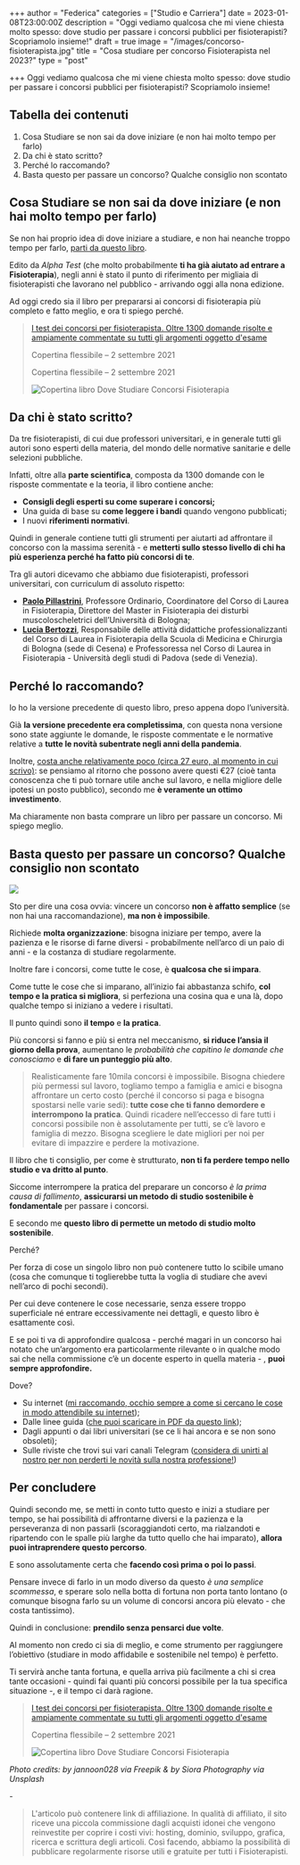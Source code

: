+++
author = "Federica"
categories = ["Studio e Carriera"]
date = 2023-01-08T23:00:00Z
description = "Oggi vediamo qualcosa che mi viene chiesta molto spesso: dove studio per passare i concorsi pubblici per fisioterapisti? Scopriamolo insieme!"
draft = true
image = "/images/concorso-fisioterapista.jpg"
title = "Cosa studiare per concorso Fisioterapista nel 2023?"
type = "post"

+++
Oggi vediamo qualcosa che mi viene chiesta molto spesso: dove studio per passare i concorsi pubblici per fisioterapisti? Scopriamolo insieme!

## Tabella dei contenuti

1. Cosa Studiare se non sai da dove iniziare (e non hai molto tempo per farlo)
2. Da chi è stato scritto?
3. Perché lo raccomando?
4. Basta questo per passare un concorso? Qualche consiglio non scontato

## Cosa Studiare se non sai da dove iniziare (e non hai molto tempo per farlo)

Se non hai proprio idea di dove iniziare a studiare, e non hai neanche troppo tempo per farlo, [parti da questo libro](https://amzn.to/3WWvvfB).

Edito da _Alpha Test_ (che molto probabilmente **ti ha già aiutato ad entrare a Fisioterapia**), negli anni è stato il punto di riferimento per migliaia di fisioterapisti che lavorano nel pubblico - arrivando oggi alla nona edizione.

Ad oggi credo sia il libro per prepararsi ai concorsi di fisioterapia più completo e fatto meglio, e ora ti spiego perché.

> [I test dei concorsi per fisioterapista. Oltre 1300 domande risolte e ampiamente commentate su tutti gli argomenti oggetto d'esame ](https://amzn.to/3VXteQa "I test dei concorsi per fisioterapista. Oltre 1300 domande risolte e ampiamente commentate su tutti gli argomenti oggetto d'esame Copertina flessibile – 2 settembre 2021 | Amazon.it")
>
> Copertina flessibile – 2 settembre 2021
>
> Copertina flessibile – 2 settembre 2021
>
> ![Copertina libro Dove Studiare Concorsi Fisioterapia](https://m.media-amazon.com/images/I/515d1RkXr1L._SX352_BO1,204,203,200_.jpg "I test dei concorsi per fisioterapista. Oltre 1300 domande risolte e ampiamente commentate su tutti gli argomenti oggetto d'esame Copertina flessibile – 2 settembre 2021")

## Da chi è stato scritto?

Da tre fisioterapisti, di cui due professori universitari, e in generale tutti gli autori sono esperti della materia, del mondo delle normative sanitarie e delle selezioni pubbliche.

Infatti, oltre alla **parte scientifica**, composta da 1300 domande con le risposte commentate e la teoria, il libro contiene anche:

* **Consigli degli esperti su come superare i concorsi;**
* Una guida di base su **come leggere i bandi** quando vengono pubblicati;
* I nuovi **riferimenti normativi**.

Quindi in generale contiene tutti gli strumenti per aiutarti ad affrontare il concorso con la massima serenità - e **metterti sullo stesso livello di chi ha più esperienza perché ha fatto più concorsi di te**.

Tra gli autori dicevamo che abbiamo due fisioterapisti, professori universitari, con curriculum di assoluto rispetto:

* [**Paolo Pillastrini**](https://www.unibo.it/sitoweb/paolo.pillastrini), Professore Ordinario, Coordinatore del Corso di Laurea in Fisioterapia, Direttore del Master in Fisioterapia dei disturbi muscoloscheletrici dell’Università di Bologna;
* [**Lucia Bertozzi**](https://www.unibo.it/sitoweb/lucia.bertozzi/cv), Responsabile delle attività didattiche professionalizzanti del Corso di Laurea in Fisioterapia della Scuola di Medicina e Chirurgia di Bologna (sede di Cesena) e Professoressa nel Corso di Laurea in Fisioterapia - Università degli studi di Padova (sede di Venezia).

## Perché lo raccomando?

Io ho la versione precedente di questo libro, preso appena dopo l’università.

Già **la versione precedente era completissima**, con questa nona versione sono state aggiunte le domande, le risposte commentate e le normative relative a **tutte le novità subentrate negli anni della pandemia**.

Inoltre, [costa anche relativamente poco (circa 27 euro, al momento in cui scrivo)](https://amzn.to/3Iz1gqN): se pensiamo al ritorno che possono avere questi €27 (cioè tanta conoscenza che ti può tornare utile anche sul lavoro, e nella migliore delle ipotesi un posto pubblico), secondo me **è veramente un ottimo investimento**.

Ma chiaramente non basta comprare un libro per passare un concorso. Mi spiego meglio.

## Basta questo per passare un concorso? Qualche consiglio non scontato

![](/images/siora-photography-hgfy1mzy-y0-unsplash.jpg)

Sto per dire una cosa ovvia: vincere un concorso **non è affatto semplice** (se non hai una raccomandazione), **ma non è impossibile**.

Richiede **molta organizzazione**: bisogna iniziare per tempo, avere la pazienza e le risorse di farne diversi - probabilmente nell’arco di un paio di anni - e la costanza di studiare regolarmente.

Inoltre fare i concorsi, come tutte le cose, è **qualcosa che si impara**.

Come tutte le cose che si imparano, all’inizio fai abbastanza schifo, **col tempo e la pratica si migliora**, si perfeziona una cosina qua e una là, dopo qualche tempo si iniziano a vedere i risultati.

Il punto quindi sono **il tempo** e **la pratica**.

Più concorsi si fanno e più si entra nel meccanismo, **si riduce l’ansia il giorno della prova**, aumentano le _probabilità che capitino le domande che conosciamo_ e **di fare un punteggio più alto**.

> Realisticamente fare 10mila concorsi è impossibile. Bisogna chiedere più permessi sul lavoro, togliamo tempo a famiglia e amici e bisogna affrontare un certo costo (perché il concorso si paga e bisogna spostarsi nelle varie sedi): **tutte cose che ti fanno demordere e interrompono la pratica**. Quindi ricadere nell’eccesso di fare tutti i concorsi possibile non è assolutamente per tutti, se c’è lavoro e famiglia di mezzo. Bisogna scegliere le date migliori per noi per evitare di impazzire e perdere la motivazione.

Il libro che ti consiglio, per come è strutturato, **non ti fa perdere tempo nello studio e va dritto al punto**.

Siccome interrompere la pratica del preparare un concorso _è la prima causa di fallimento_, **assicurarsi un metodo di studio sostenibile è fondamentale** per passare i concorsi.

E secondo me **questo libro di permette un metodo di studio molto sostenibile**.

Perché?

Per forza di cose un singolo libro non può contenere tutto lo scibile umano (cosa che comunque ti toglierebbe tutta la voglia di studiare che avevi nell’arco di pochi secondi).

Per cui deve contenere le cose necessarie, senza essere troppo superficiale né entrare eccessivamente nei dettagli, e questo libro è esattamente così.

E se poi ti va di approfondire qualcosa - perché magari in un concorso hai notato che un’argomento era particolarmente rilevante o in qualche modo sai che nella commissione c’è un docente esperto in quella materia - , **puoi sempre approfondire.** 

Dove?

* Su internet ([mi raccomando, occhio sempre a come si cercano le cose in modo attendibile su internet](https://fisioterapisti.org/come-ti-informi-dopo-la-laurea/));
* Dalle linee guida ([che puoi scaricare in PDF da questo link](https://www.santillivalter.it/wp-content/uploads/2019/09/Libro-Linee-guida-ed-evidenze-scientifiche-in-medicina-fisica-e-riabilitativa.pdf));
* Dagli appunti o dai libri universitari (se ce li hai ancora e se non sono obsoleti);
* Sulle riviste che trovi sui vari canali Telegram ([considera di unirti al nostro per non perderti le novità sulla nostra professione!](https://t.me/fisioterapisti_official "Fisioterapisti Official"))

## Per concludere

Quindi secondo me, se metti in conto tutto questo e inizi a studiare per tempo, se hai possibilità di affrontarne diversi e la pazienza e la perseveranza di non passarli (scoraggiandoti certo, ma rialzandoti e ripartendo con le spalle più larghe da tutto quello che hai imparato), **allora puoi intraprendere questo percorso**.

E sono assolutamente certa che **facendo così prima o poi lo passi**.

Pensare invece di farlo in un modo diverso da questo _è una semplice scommessa_, e sperare solo nella botta di fortuna non porta tanto lontano (o comunque bisogna farlo su un volume di concorsi ancora più elevato - che costa tantissimo).

Quindi in conclusione: **prendilo senza pensarci due volte**.

Al momento non credo ci sia di meglio, e come strumento per raggiungere l’obiettivo (studiare in modo affidabile e sostenibile nel tempo) è perfetto.

Ti servirà anche tanta fortuna, e quella arriva più facilmente a chi si crea tante occasioni - quindi fai quanti più concorsi possibile per la tua specifica situazione -, e il tempo ci darà ragione.

> [I test dei concorsi per fisioterapista. Oltre 1300 domande risolte e ampiamente commentate su tutti gli argomenti oggetto d'esame ](https://amzn.to/3VXteQa "I test dei concorsi per fisioterapista. Oltre 1300 domande risolte e ampiamente commentate su tutti gli argomenti oggetto d'esame Copertina flessibile – 2 settembre 2021 | Amazon.it")
>
> Copertina flessibile – 2 settembre 2021
>
> ![Copertina libro Dove Studiare Concorsi Fisioterapia](https://m.media-amazon.com/images/I/515d1RkXr1L._SX352_BO1,204,203,200_.jpg "I test dei concorsi per fisioterapista. Oltre 1300 domande risolte e ampiamente commentate su tutti gli argomenti oggetto d'esame Copertina flessibile – 2 settembre 2021")

_Photo credits: by jannoon028 via Freepik & by Siora Photography via Unsplash_

\-

> L'articolo può contenere link di affiliazione. In qualità di affiliato, il sito riceve una piccola commissione dagli acquisti idonei che vengono reinvestite per coprire i costi vivi: hosting, dominio, sviluppo, grafica, ricerca e scrittura degli articoli. Così facendo, abbiamo la possibilità di pubblicare regolarmente risorse utili e gratuite per tutti i Fisioterapisti.